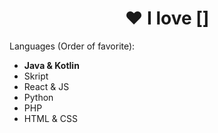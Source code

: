 <h1 align="center">❤️ I love []</h1>

  Languages (Order of favorite):<br>
  - <span style="font-weight: bold;">Java & Kotlin</span><br>
  - <span style="font-weight: normal;">Skript</span><br>
  - <span style="font-weight: normal;">React & JS</span><br>
  - <span style="font-weight: normal;">Python</span><br>
  - <span style="font-weight: normal;">PHP</span><br>
  - <span style="font-weight: normal;">HTML & CSS</span><br>
